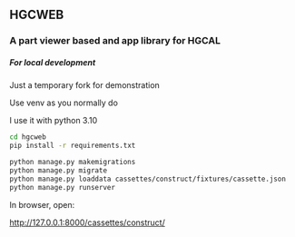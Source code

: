 ## HGCWEB
### A part viewer based and app library for HGCAL 


##### For local development
Just a temporary fork for demonstration

Use venv as you normally do

I use it with python 3.10

```bash
cd hgcweb
pip install -r requirements.txt

python manage.py makemigrations
python manage.py migrate
python manage.py loaddata cassettes/construct/fixtures/cassette.json
python manage.py runserver
```
In browser, open:

http://127.0.0.1:8000/cassettes/construct/
